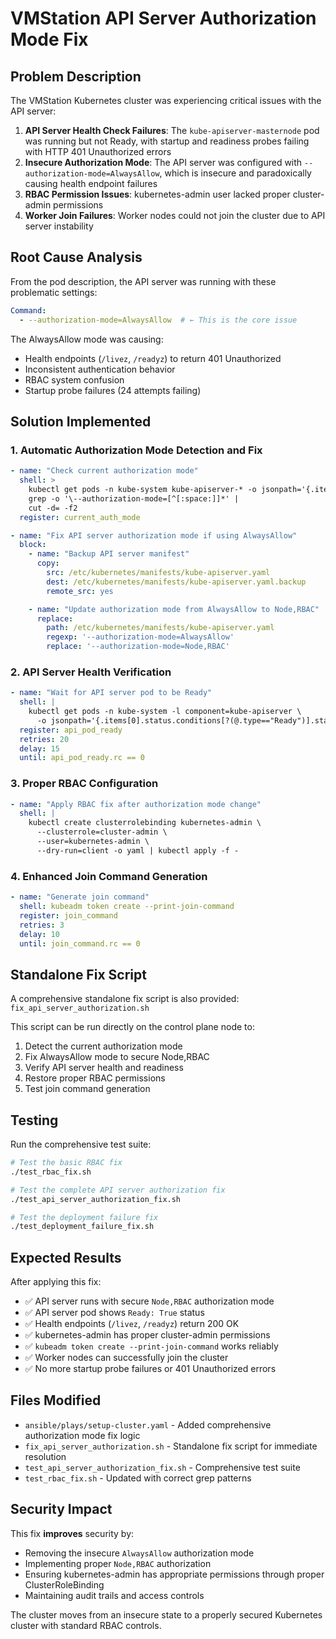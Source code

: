 # VMStation API Server Authorization Mode Fix

## Problem Description

The VMStation Kubernetes cluster was experiencing critical issues with the API server:

1. **API Server Health Check Failures**: The `kube-apiserver-masternode` pod was running but not Ready, with startup and readiness probes failing with HTTP 401 Unauthorized errors
2. **Insecure Authorization Mode**: The API server was configured with `--authorization-mode=AlwaysAllow`, which is insecure and paradoxically causing health endpoint failures
3. **RBAC Permission Issues**: kubernetes-admin user lacked proper cluster-admin permissions
4. **Worker Join Failures**: Worker nodes could not join the cluster due to API server instability

## Root Cause Analysis

From the pod description, the API server was running with these problematic settings:
```yaml
Command:
  - --authorization-mode=AlwaysAllow  # ← This is the core issue
```

The AlwaysAllow mode was causing:
- Health endpoints (`/livez`, `/readyz`) to return 401 Unauthorized
- Inconsistent authentication behavior
- RBAC system confusion
- Startup probe failures (24 attempts failing)

## Solution Implemented

### 1. Automatic Authorization Mode Detection and Fix

```yaml
- name: "Check current authorization mode"
  shell: >
    kubectl get pods -n kube-system kube-apiserver-* -o jsonpath='{.items[0].spec.containers[0].command}' | 
    grep -o '\--authorization-mode=[^[:space:]]*' | 
    cut -d= -f2
  register: current_auth_mode

- name: "Fix API server authorization mode if using AlwaysAllow"
  block:
    - name: "Backup API server manifest"
      copy:
        src: /etc/kubernetes/manifests/kube-apiserver.yaml
        dest: /etc/kubernetes/manifests/kube-apiserver.yaml.backup
        remote_src: yes

    - name: "Update authorization mode from AlwaysAllow to Node,RBAC"
      replace:
        path: /etc/kubernetes/manifests/kube-apiserver.yaml
        regexp: '--authorization-mode=AlwaysAllow'
        replace: '--authorization-mode=Node,RBAC'
```

### 2. API Server Health Verification

```yaml
- name: "Wait for API server pod to be Ready"
  shell: |
    kubectl get pods -n kube-system -l component=kube-apiserver \
      -o jsonpath='{.items[0].status.conditions[?(@.type=="Ready")].status}' | grep -q "True"
  register: api_pod_ready
  retries: 20
  delay: 15
  until: api_pod_ready.rc == 0
```

### 3. Proper RBAC Configuration

```yaml
- name: "Apply RBAC fix after authorization mode change"
  shell: |
    kubectl create clusterrolebinding kubernetes-admin \
      --clusterrole=cluster-admin \
      --user=kubernetes-admin \
      --dry-run=client -o yaml | kubectl apply -f -
```

### 4. Enhanced Join Command Generation

```yaml
- name: "Generate join command"
  shell: kubeadm token create --print-join-command
  register: join_command
  retries: 3
  delay: 10
  until: join_command.rc == 0
```

## Standalone Fix Script

A comprehensive standalone fix script is also provided: `fix_api_server_authorization.sh`

This script can be run directly on the control plane node to:
1. Detect the current authorization mode
2. Fix AlwaysAllow mode to secure Node,RBAC
3. Verify API server health and readiness
4. Restore proper RBAC permissions
5. Test join command generation

## Testing

Run the comprehensive test suite:

```bash
# Test the basic RBAC fix
./test_rbac_fix.sh

# Test the complete API server authorization fix
./test_api_server_authorization_fix.sh

# Test the deployment failure fix
./test_deployment_failure_fix.sh
```

## Expected Results

After applying this fix:

- ✅ API server runs with secure `Node,RBAC` authorization mode
- ✅ API server pod shows `Ready: True` status
- ✅ Health endpoints (`/livez`, `/readyz`) return 200 OK
- ✅ kubernetes-admin has proper cluster-admin permissions
- ✅ `kubeadm token create --print-join-command` works reliably
- ✅ Worker nodes can successfully join the cluster
- ✅ No more startup probe failures or 401 Unauthorized errors

## Files Modified

- `ansible/plays/setup-cluster.yaml` - Added comprehensive authorization mode fix logic
- `fix_api_server_authorization.sh` - Standalone fix script for immediate resolution
- `test_api_server_authorization_fix.sh` - Comprehensive test suite
- `test_rbac_fix.sh` - Updated with correct grep patterns

## Security Impact

This fix **improves** security by:
- Removing the insecure `AlwaysAllow` authorization mode
- Implementing proper `Node,RBAC` authorization
- Ensuring kubernetes-admin has appropriate permissions through proper ClusterRoleBinding
- Maintaining audit trails and access controls

The cluster moves from an insecure state to a properly secured Kubernetes cluster with standard RBAC controls.